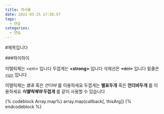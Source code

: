 ```yaml
---
title: 게시물
date: 2022-03-25 17:58:57
tags:
  - 연습
categories:
  - 연습
---
```


#제목입니다

###하이하이

이탤릭체는 <em>\<em></em> 입니다
두껍게는 <strong>\<strong></strong> 입니다
삭제선은 <del>\<del></del> 입니다
밑줄은 <u>\<u></u> 입니다

이탤릭체는 _별표_ 혹은 _언더바_ 를 이용하세요
두껍게는 **별표두개** 혹은 **언더바두개** 를 이용하세요
**_이탤릭체와_ 두껍게** 를 같이 사용할 수 있습니다

{% codeblock Array.map%}
array.map(callback[, thisArg])
{% endcodeblock %}
